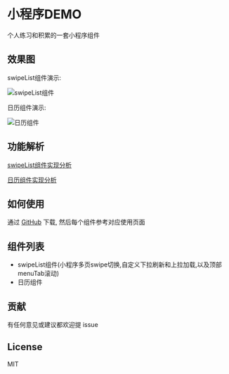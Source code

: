 # 小程序DEMO

个人练习和积累的一套小程序组件

## 效果图

swipeList组件演示:

![swipeList组件](https://img2018.cnblogs.com/blog/1058332/201907/1058332-20190715191010564-135337474.gif)

日历组件演示:

![日历组件](https://img2018.cnblogs.com/blog/1058332/201907/1058332-20190715191925671-242282121.gif)

## 功能解析

[swipeList组件实现分析](https://www.cnblogs.com/haha1212/p/11184595.html)

[日历组件实现分析](https://www.cnblogs.com/haha1212/p/11191035.html)

## 如何使用

通过 [GitHub](https://github.com/singletouch/small-demo) 下载, 然后每个组件参考对应使用页面

## 组件列表 

- swipeList组件(小程序多页swipe切换,自定义下拉刷新和上拉加载,以及顶部menuTab滚动)
- 日历组件

## 贡献

有任何意见或建议都欢迎提 issue

## License

MIT
